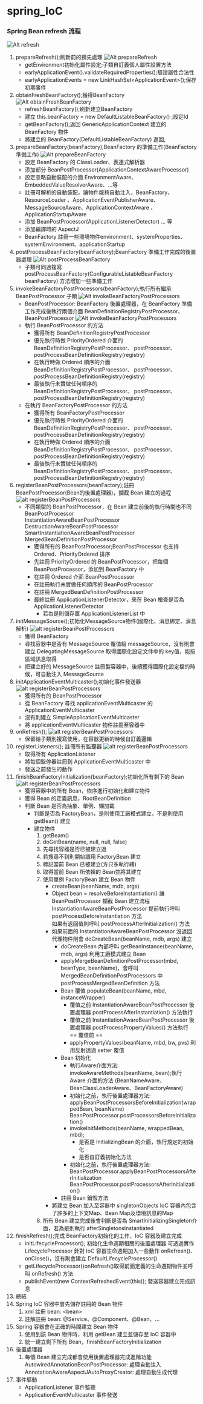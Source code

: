 <h1 id="spring_ioc">spring_IoC</h1>
<h3 id="spring-bean-refresh-">Spring Bean refresh 流程</h3>
<p><img src=".\src\main\resources\images\Image_1.png" alt="Alt refresh"></p>
<ol>
<li>prepareRefresh();刷新前的預先處理
<img src=".\src\main\resources\images\Image_2.png" alt="Alt prepareRefresh"><ul>
<li>getEnvironment初始化屬性設定;子類自訂義個人屬性設置方法</li>
<li>earlyApplicationEvent().validateRequiredProperties();驗證屬性合法性</li>
<li>earlyApplicationEvents = new LinkHashSet&lt;ApplicationEvent&gt;();保存初期事件</li>
</ul>
</li>
<li>obtainFreshBeanFactory();獲得BeanFactory
<img src=".\src\main\resources\images\Image_4.png" alt="Alt obtainFreshBeanFactory"><ul>
<li>refreshBeanFactory();刷新建立BeanFactory</li>
<li>建立 this.beanFactory = new DefaultListableBeanFactory() ;設定Id</li>
<li>getBeanFactory();返回 GenericApplicationContext 建立的 BeanFactory 物件</li>
<li>將建立的 BeanFactory(DefaultListableBeanFactory) 返回,</li>
</ul>
</li>
<li>prepareBeanFactory(beanFactory);BeanFactory 的準備工作(BeanFactory 準備工作)
<img src=".\src\main\resources\images\Image_5.png" alt="Alt prepareBeanFactory"><ul>
<li>設定 BeanFactory 的 ClassLoader、表達式解析器</li>
<li>添加部分 BeanPostProcessor(ApplicationContextAwareProcessor)</li>
<li>設定忽略自動裝配的介面 EnvironmentAware、EmbeddedValueResolverAware、...等</li>
<li>註冊可解析的自動裝配，讓物件能夠自動注入，BeanFactory、ResourceLoader
、ApplicationEventPublisherAware、MessageSourceAware、ApplicationContextAware
、ApplicationStartupAware</li>
<li>添加 BeanPostProcessor(ApplicationListenerDetector) ... 等</li>
<li>添加編譯時的 AspectJ</li>
<li>BeanFactory 註冊一些環境物件environment、systemProperties、systemEnvironment、applicationStartup</li>
</ul>
</li>
<li>postProcessBeanFactory(beanFactory);BeanFactory 準備工作完成的後置器處理
<img src=".\src\main\resources\images\Image_6.png" alt="Alt postProcessBeanFactory"><ul>
<li>子類可同過複寫 postProcessBeanFactory(ConfigurableListableBeanFactory beanFactory) 方法增加一些準備工作</li>
</ul>
</li>
<li>invokeBeanFactoryPostProcessors(beanFactory);執行所有繼承 BeanPostProcessor 子類
<img src=".\src\main\resources\images\Image_7.png" alt="Alt invokeBeanFactoryPostProcessors"><ul>
<li>BeanPostProcessor: BeanFactory 後置處理器，在 BeanFactory 準備工作完成後執行兩個介面
BeanDefinitionRegistryPostProcessor、BeanPostProcessor
<img src=".\src\main\resources\images\Image_9.png" alt="Alt invokeBeanFactoryPostProcessors"></li>
<li>執行 BeanPostProcessor 的方法<ul>
<li>獲得所有 BeanDefinitionRegistryPostProcessor</li>
<li>優先執行時做 PriorityOrdered 介面的 BeanDefinitionRegistryPostProcessor、
postProcessor、postProcessBeanDefinitionRegistry(registry)</li>
<li>在執行時做 Ordered 順序的介面 BeanDefinitionRegistryPostProcessor、
postProcessor、postProcessBeanDefinitionRegistry(registry)</li>
<li>最後執行未實做任何順序的 BeanDefinitionRegistryPostProcessor、
postProcessor、postProcessBeanDefinitionRegistry(registry)</li>
</ul>
</li>
<li>在執行 BeanFactoryPostProcessor 的方法<ul>
<li>獲得所有 BeanFactoryPostProcessor</li>
<li>優先執行時做 PriorityOrdered 介面的 BeanDefinitionRegistryPostProcessor、
postProcessor、postProcessBeanDefinitionRegistry(registry)</li>
<li>在執行時做 Ordered 順序的介面 BeanDefinitionRegistryPostProcessor、
postProcessor、postProcessBeanDefinitionRegistry(registry)</li>
<li>最後執行未實做任何順序的 BeanDefinitionRegistryPostProcessor、
postProcessor、postProcessBeanDefinitionRegistry(registry)</li>
</ul>
</li>
</ul>
</li>
<li>registerBeanPostProcessors(beanFactory);註冊 BeanPostProcessor(Bean的後置處理器)，攔截 Bean 建立的過程
 <img src=".\src\main\resources\images\Image_10.png" alt="alt registerBeanPostProcessors"><ul>
<li>不同類型的 BeanPostProcessor，在 Bean 建立前後的執行時間也不同<br>BeanPostProcessor<br>InstantiationAwareBeanPostProcessor<br>DestructionAwareBeanPostProcessor<br>SmartInstantiationAwareBeanPostProcessor<br>MergedBeanDefinitionPostProcessor<ul>
<li>獲得所有的 BeanPostProcessor;BeanPostProcessor 也支持 Ordered、PriorityOrdered 排序</li>
<li>先註冊 PriorityOrdered 的 BeanPostProcessor，把每個 BeanPostProcessor，添加到 
BeanFactory 中</li>
<li>在註冊 Ordered 介面 BeanPostProcessor</li>
<li>在註冊執行未實做任何順序的 BeanPostProcessor</li>
<li>在註冊 MergedBeanDefinitionPostProcessor</li>
<li>最終註冊 ApplicationListenerDetector，來在 Bean 檢查是否為 ApplicationListenerDetector<ul>
<li>若為是則儲存置 ApplicationListenerList 中</li>
</ul>
</li>
</ul>
</li>
</ul>
</li>
<li>initMessageSource();初始化MessageSource物件(國際化、消息綁定、消息解析)
<img src=".\src\main\resources\images\Image_11.png" alt="alt registerBeanPostProcessors"><ul>
<li>獲得 BeanFactory</li>
<li>尋找容器中是否有 MessageSource 覆值給 messageSource，沒有則會建立 DelegatingMessageSource
取得國際化設定文件中的 key值，能按區域訊息取得</li>
<li>把建立好的 MessageSource 註冊製容器中，後續獲得國際化設定檔的時候，可自動注入 MessageSource</li>
</ul>
</li>
<li>initApplicationEventMulticaster();初始化事件發送器
<img src=".\src\main\resources\images\Image_12.png" alt="alt registerBeanPostProcessors"><ul>
<li>獲得所有的 BeanPostProcessor</li>
<li>從 BeanFactory 尋找 applicationEventMulticaster 的 ApplicationEventMulticaster</li>
<li>沒有則建立 SimpleApplicationEventMulticaster</li>
<li>將 applicationEventMulticaster 物件註冊至容器中</li>
</ul>
</li>
<li>onRefresh();
<img src=".\src\main\resources\images\Image_13.png" alt="alt registerBeanPostProcessors"><ul>
<li>保留給子類別複寫使用，在容器更新的時候自訂義邏輯</li>
</ul>
</li>
<li>registerListeners(); 註冊所有監聽器
<img src=".\src\main\resources\images\Image_14.png" alt="alt registerBeanPostProcessors"><ul>
<li>取得所有 ApplicationListener</li>
<li>將每個監停器註冊到 ApplicationEventMulticaster 中</li>
<li>發送之前發生的動作</li>
</ul>
</li>
<li>finishBeanFactoryInitialization(beanFactory);初始化所有剩下的 Bean
<img src=".\src\main\resources\images\Image_15.png" alt="alt registerBeanPostProcessors"><ul>
<li>獲得容器中的所有 Bean，依序進行初始化和建立物件</li>
<li>獲得 Bean 的定義訊息，RootBeanDefinition</li>
<li>判斷 Bean 是否為抽象、單例、懶加載<ul>
<li>判斷是否為 FactoryBean，是則使用工廠模式建立，不是則使用 getBean() 建立</li>
<li>建立物件<ol>
<li>getBeam()</li>
<li>doGetBean(name, null, null, false)</li>
<li>先尋找容器是否已被建立過</li>
<li>若搜尋不到則開始調用 FactoryBean 建立</li>
<li>標記當前 Bean 已被建立(方只多執行緒)</li>
<li>取得當前 Bean 所依賴的 Bean並將其建立</li>
<li>使用單例 FactoryBean 建立 Bean 物件<ul>
<li>createBean(beanName, mdb, args)</li>
<li>Object bean = resolveBeforeInstantiation() 讓 BeanPostProcessor 攔截 Bean 建立流程<br>InstantiationAwareBeanPostProcessor 提前執行呼叫 postProcessBeforeInstantiation 方法<br>如果有返回值則呼叫 postProcessAfterInitialization() 方法</li>
<li>如果前面的 InstantiationAwareBeanPostProcessor 沒返回代理物件則會 doCreateBean(beanName, mdb, args) 建立<ul>
<li>doCreateBean 內部呼叫 getBeanInstance(beanName, mdb, args) 利用工廠模式建立 Bean</li>
<li>applyMergeBeanDefinitionPostProcessor(mbd, beanType, beanName)，會呼叫 MergedBeanDefinitionPostProcessors 中
postProcessMergedBeanDefinition 方法</li>
<li>Bean 覆值 populateBean(beanName, mbd, instanceWrapper)<ul>
<li>覆值之前 InstantiationAwareBeanPostProcessor 後置處理器
postProcessAfterInstantiation() 方法執行</li>
<li>覆值之前 InstantiationAwareBeanPostProcessor 後置處理器
postProcessPropertyValues() 方法執行<br>== 覆值前 ==</li>
<li>applyPropertyValues(beanName, mbd, bw, pvs) 利用反射透過 setter 覆值</li>
</ul>
</li>
<li>Bean 初始化<ul>
<li>執行Aware介面方法: invokeAwareMethods(beanName, bean);執行 Aware 介面的方法
(BeanNameAware、BeanClassLoaderAware、BeanFactoryAware)</li>
<li>初始化之前，執行後置處理器方法: applyBeanPostProcessorsBeforeInitialization(wrappedBean, beanName)
BeanPostProcessor.postProcessorsBeforeInitialization()</li>
<li>invokeInitMethods(beanName, wrappedBean, mbd);<ul>
<li>是否是 InitializingBean 的介面，執行規定的初始化</li>
<li>是否自訂義初始化方法</li>
</ul>
</li>
<li>初始化之前，執行後置處理器方法: BeanPostProcessor.applyBeanPostProcessorsAfterInitialization
BeanPostProcessor.postProcessorsAfterInitialization()</li>
</ul>
</li>
<li>註冊 Bean 銷毀方法</li>
</ul>
</li>
<li>將建立 Bean 加入至容器中 singletonObjects
IoC 容器內包含了許多的上下文Map、Bean Map及環境訊息的Map</li>
</ul>
</li>
<li>所有 Bean 建立完成後會判斷是否為 SmartInitializingSingleton介面，若為是則執行 afterSingletonsInstantiated</li>
</ol>
</li>
</ul>
</li>
</ul>
</li>
<li>finishRefresh();完成 BeanFactory初始化的工作，IoC 容器及建立完成<ul>
<li>initLifecycleProcessor(); 初始化生命週期相關的後置處理器
可透過實作 LifecycleProcessor 針對 IoC 容器生命週期加入一些動作
onRefresh()、onClose()，沒有則會建立 DefaultLifecycleProcessor()</li>
<li>getLifecycleProcessor()onRefresh()取得前面定義的生命週期物件並呼叫
onRefresh() 方法</li>
<li>publishEvent(new ContextRefreshedEvent(this)); 發送容器建立完成訊息</li>
</ul>
</li>
<li>總結</li>
<li>Spring IoC 容器中會先儲存註冊的 Bean 物件<ol>
<li>xml 註冊 bean: &lt;bean&gt;</li>
<li>註解註冊 bean: @Service、@Component、@Bean、...</li>
</ol>
</li>
<li>Spring 容器會在正確的時間建立 Bean 物件<ol>
<li>使用到該 Bean 物件時，利用 getBean 建立並儲存至 IoC 容器中</li>
<li>統一建立剩下所有 Bean，finishBeanFactoryInitialization</li>
</ol>
</li>
<li>後置處理器<ol>
<li>每個 Bean 建立完成都會使用後置處理器完成進階功能
AutowiredAnnotationBeanPostProcessor: 處理自動注入<br>AnnotationAwareAspectJAutoProxyCreator: 處理自動生成代理</li>
</ol>
</li>
<li>事件驅動<ul>
<li>ApplicationListener 事件監聽</li>
<li>ApplicationEventMulticaster 事件發送</li>
</ul>
</li>
</ol>
